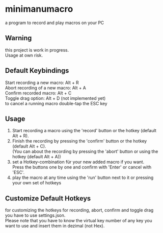 # minimanumacro
a program to record and play macros on your PC

## Warning
this project is work in progress.  
Usage at own risk.

## Default Keybindings
Start recording a new macro: Alt + R  
Abort recording of a new macro: Alt + A  
Confirm recorded macro: Alt + C  
Toggle drag option: Alt + D (not implemented yet)  
to cancel a running macro double-tap the ESC key

## Usage
1. Start recording a macro using the 'record' button or the hotkey (default Alt + R).  
2. Finish the recording by pressing the 'confirm' button or the hotkey (default Alt + C).  
(You can about the recording by pressing the 'abort' button or using the hotkey (default Alt + A))
3. set a Hotkey-combination für your new added macro if you want.  
Press the buttons one by one and confirm with 'Enter' or cancel with 'ESC'.
4. play the macro at any time using the 'run' button next to it or pressing your own set of hotkeys  

## Customize Default Hotkeys
for customizing the hotkeys for recording, abort, confirm and toggle drag you have to use settings.json.  
Please note that you have to know the virtual key number of any key you want to use and insert them in dezimal (not Hex).